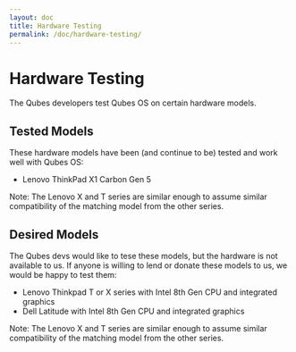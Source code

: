 ```yaml
---
layout: doc
title: Hardware Testing
permalink: /doc/hardware-testing/
---
```


# Hardware Testing

The Qubes developers test Qubes OS on certain hardware models.

## Tested Models

These hardware models have been (and continue to be) tested and work well with Qubes OS:

 - Lenovo ThinkPad X1 Carbon Gen 5

Note: The Lenovo X and T series are similar enough to assume similar compatibility of the matching model from the other series.

## Desired Models

The Qubes devs would like to tese these models, but the hardware is not available to us.
If anyone is willing to lend or donate these models to us, we would be happy to test them:

 - Lenovo Thinkpad T or X series with Intel 8th Gen CPU and integrated graphics
 - Dell Latitude with Intel 8th Gen CPU and integrated graphics

Note: The Lenovo X and T series are similar enough to assume similar compatibility of the matching model from the other series.

